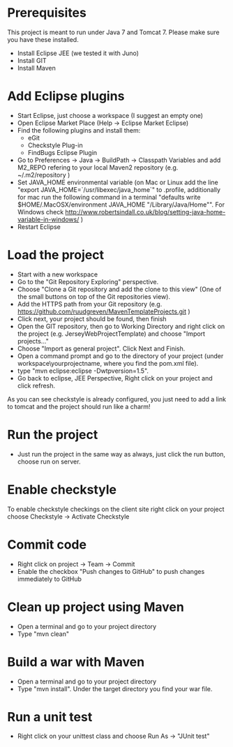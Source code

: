 # Prerequisites 
This project is meant to run under Java 7 and Tomcat 7. Please make sure you have these installed.

- Install Eclipse JEE (we tested it with Juno)
- Install GIT
- Install Maven


# Add Eclipse plugins
- Start Eclipse, just choose a workspace (I suggest an empty one)
- Open Eclipse Market Place (Help -> Eclipse Market Eclipse)
- Find the following plugins and install them:
    - eGit
    - Checkstyle Plug-in
    - FindBugs Eclipse Plugin
- Go to Preferences -> Java -> BuildPath -> Classpath Variables and add M2_REPO refering to your local Maven2 repository (e.g. ~/.m2/repository )
- Set JAVA_HOME environmental variable (on Mac or Linux add the line "export JAVA_HOME=\`/usr/libexec/java_home\`" to .profile, additionally for mac run the following command in a terminal "defaults write $HOME/.MacOSX/environment JAVA_HOME "/Library/Java/Home"". For Windows check http://www.robertsindall.co.uk/blog/setting-java-home-variable-in-windows/ )
- Restart Eclipse


# Load the project
- Start with a new workspace
- Go to the "Git Repository Exploring" perspective.
- Choose "Clone a Git repository and add the clone to this view" (One of the small buttons on top of the Git repositories view).
- Add the HTTPS path from your Git repository (e.g. https://github.com/ruudgreven/MavenTemplateProjects.git )
- Click next, your project should be found, then finish
- Open the GIT repository, then go to Working Directory and right click on the project (e.g. JerseyWebProjectTemplate) and choose "Import projects..."
- Choose "Import as general project". Click Next and Finish.
- Open a command prompt and go to the directory of your project (under workspace\yourprojectname, where you find the pom.xml file).
- type "mvn eclipse:eclipse -Dwtpversion=1.5".
- Go back to eclipse, JEE Perspective, Right click on your project and click refresh.

As you can see checkstyle is already configured, you just need to add a link to tomcat and the project should run like a charm!

# Run the project
- Just run the project in the same way as always, just click the run button, choose run on server.

# Enable checkstyle
To enable checkstyle checkings on the client site right click on your project choose Checkstyle -> Activate Checkstyle

# Commit code
- Right click on project -> Team -> Commit
- Enable the checkbox "Push changes to GitHub" to push changes immediately to GitHub

# Clean up project using Maven
- Open a terminal and go to your project directory
- Type "mvn clean"

# Build a war with Maven
- Open a terminal and go to your project directory
- Type "mvn install". Under the target directory you find your war file.

# Run a unit test
- Right click on your unittest class and choose Run As -> "JUnit test"